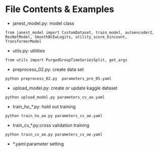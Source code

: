 # File Contents & Examples

- janest_model.py: model class
```
from janest_model import CustomDataset, train_model, autoencoder2, ResNetModel, SmoothBCEwLogits, utility_score_bincount, TransformerModel
```
- utils.py: utilities
```
from utils import PurgedGroupTimeSeriesSplit, get_args
```
- preprocess_02.py: create data set
```
python preprocess_02.py  parameters_pre_05.yaml
```
- upload_model.py: create or update kaggle dataset
```
python upload_model.py parameters_cv_ae.yaml
```
- train_ho_*.py: hold out training
```
python train_ho_ae.py parameters_cv_ae.yaml
```
- train_cv_*.py:cross validation training
```
python train_cv_ae.py parameters_cv_ae.yaml
```
- *.yaml:parameter setting
